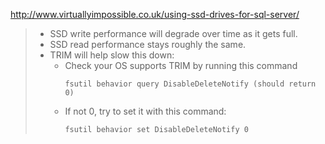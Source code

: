 http://www.virtuallyimpossible.co.uk/using-ssd-drives-for-sql-server/

> * SSD write performance will degrade over time as it gets full.
> * SSD read performance stays roughly the same.
> * TRIM will help slow this down:
>     * Check your OS supports TRIM by running this command
>       ```
>       fsutil behavior query DisableDeleteNotify (should return 0)
>       ```
>     * If not 0, try to set it with this command:
>       ```
>       fsutil behavior set DisableDeleteNotify 0
>       ```
